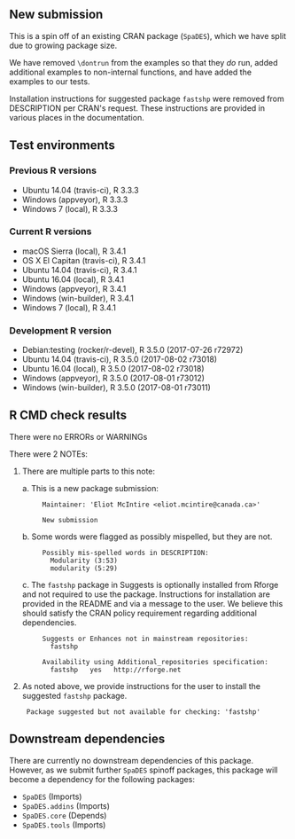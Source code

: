 ## New submission

This is a spin off of an existing CRAN package (`SpaDES`), which we have split due to growing package size.

We have removed `\dontrun` from the examples so that they *do* run, added additional examples to non-internal functions, and have added the examples to our tests.

Installation instructions for suggested package `fastshp` were removed from DESCRIPTION per CRAN's request.
These instructions are provided in various places in the documentation.

## Test environments

### Previous R versions
* Ubuntu 14.04        (travis-ci), R 3.3.3
* Windows              (appveyor), R 3.3.3
* Windows 7               (local), R 3.3.3

### Current R versions
* macOS Sierra         (local), R 3.4.1
* OS X El Capitan  (travis-ci), R 3.4.1
* Ubuntu 14.04     (travis-ci), R 3.4.1
* Ubuntu 16.04         (local), R 3.4.1
* Windows           (appveyor), R 3.4.1
* Windows        (win-builder), R 3.4.1
* Windows 7            (local), R 3.4.1

### Development R version
* Debian:testing (rocker/r-devel), R 3.5.0 (2017-07-26 r72972)
* Ubuntu 14.04        (travis-ci), R 3.5.0 (2017-08-02 r73018)
* Ubuntu 16.04            (local), R 3.5.0 (2017-08-02 r73018)
* Windows              (appveyor), R 3.5.0 (2017-08-01 r73012)
* Windows           (win-builder), R 3.5.0 (2017-08-01 r73011)

## R CMD check results

There were no ERRORs or WARNINGs

There were 2 NOTEs:

1. There are multiple parts to this note:

    a. This is a new package submission:
    
            Maintainer: 'Eliot McIntire <eliot.mcintire@canada.ca>'
            
            New submission

    b. Some words were flagged as possibly mispelled, but they are not. 
     
            Possibly mis-spelled words in DESCRIPTION: 
              Modularity (3:53)
              modularity (5:29)

    c. The `fastshp` package in Suggests is optionally installed from Rforge and not required to use the package. Instructions for installation are provided in the README and via a message to the user. We believe this should satisfy the CRAN policy requirement regarding additional dependencies.

            Suggests or Enhances not in mainstream repositories:
              fastshp
          
            Availability using Additional_repositories specification:
              fastshp   yes   http://rforge.net

2. As noted above, we provide instructions for the user to install the suggested `fastshp` package.

        Package suggested but not available for checking: 'fastshp'

## Downstream dependencies

There are currently no downstream dependencies of this package.
However, as we submit further `SpaDES` spinoff packages, this package will become a dependency for the following packages:

- `SpaDES` (Imports)
- `SpaDES.addins` (Imports)
- `SpaDES.core` (Depends)
- `SpaDES.tools` (Imports)
